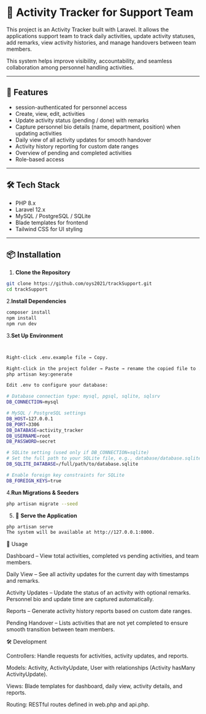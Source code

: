 # 📝 Activity Tracker for Support Team

This project is an Activity Tracker built with Laravel. It allows the applications support team to track daily activities, update activity statuses, add remarks, view activity histories, and manage handovers between team members.

This system helps improve visibility, accountability, and seamless collaboration among personnel handling activities.

---

## 🚀 Features

-   session-authenticated  for personnel access
- Create, view, edit,  activities
- Update activity status (pending / done) with remarks
- Capture personnel bio details (name, department, position) when updating activities
- Daily view of all activity updates for smooth handover
- Activity history reporting for custom date ranges
- Overview of pending and completed activities
- Role-based access 

---

## 🛠 Tech Stack

- PHP 8.x
- Laravel 12.x
- MySQL / PostgreSQL / SQLite
- Blade templates for frontend
- Tailwind CSS for UI styling 


---



## 📦 Installation

1. **Clone the Repository**

```bash
git clone https://github.com/oys2021/trackSupport.git
cd trackSupport

```


2.**Install Dependencies**
```bash
composer install
npm install
npm run dev

```

3.**Set Up Environment**
```bash


Right-click .env.example file → Copy.

Right-click in the project folder → Paste → rename the copied file to .env.
php artisan key:generate

Edit .env to configure your database:

# Database connection type: mysql, pgsql, sqlite, sqlsrv
DB_CONNECTION=mysql

# MySQL / PostgreSQL settings
DB_HOST=127.0.0.1
DB_PORT=3306
DB_DATABASE=activity_tracker
DB_USERNAME=root
DB_PASSWORD=secret

# SQLite setting (used only if DB_CONNECTION=sqlite)
# Set the full path to your SQLite file, e.g., database/database.sqlite
DB_SQLITE_DATABASE=/full/path/to/database.sqlite

# Enable foreign key constraints for SQLite
DB_FOREIGN_KEYS=true

```

4.**Run Migrations & Seeders**
```bash
php artisan migrate --seed
```

5. 📘 **Serve the Application**
```bash
php artisan serve
The system will be available at http://127.0.0.1:8000.
```

📖 Usage

Dashboard – View total activities, completed vs pending activities, and team members.

Daily View – See all activity updates for the current day with timestamps and remarks.

Activity Updates – Update the status of an activity with optional remarks. Personnel bio and update time are captured automatically.

Reports – Generate activity history reports based on custom date ranges.

Pending Handover – Lists activities that are not yet completed to ensure smooth transition between team members.


🛠 Development

Controllers: Handle requests for activities, activity updates, and reports.

Models: Activity, ActivityUpdate, User with relationships (Activity hasMany ActivityUpdate).

Views: Blade templates for dashboard, daily view, activity details, and reports.

Routing: RESTful routes defined in web.php and api.php.



